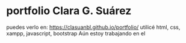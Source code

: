 # portfolio Clara G. Suárez
puedes verlo en: https://clasuanbl.github.io/portfolio/
utilicé html, css, xampp, javascript, bootstrap
Aún estoy trabajando en el
